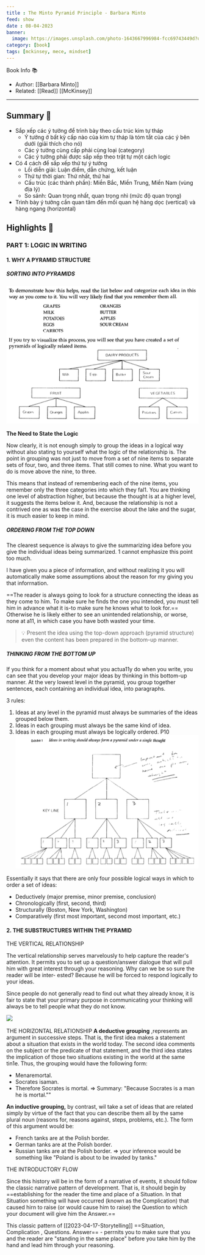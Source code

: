 ```yaml
---
title : The Minto Pyramid Principle - Barbara Minto
feed: show
date : 08-04-2023
banner:
  image: https://images.unsplash.com/photo-1643667996984-fcc69743449d?q=80&w=1974&auto=format&fit=crop&ixlib=rb-4.0.3&ixid=M3wxMjA3fDB8MHxwaG90by1wYWdlfHx8fGVufDB8fHx8fA%3D%3D
category: [book]
tags: [mckinsey, mece, mindset]
---
```


Book Info 📚
- Author: [[Barbara Minto]]
- Related: [[Read]] [[McKinsey]]

___

## Summary 💬
- Sắp xếp các ý tưởng để trình bày theo cấu trúc kim tự tháp
	- Ý tưởng ở bất kỳ cấp nào của kim tự tháp là tóm tắt của các ý bên dưới (giải thích cho nó)
	- Các ý tưởng cùng cấp phải cùng loại (category)
	- Các ý tưởng phải được sắp xếp theo trật tự một cách logic
- Có 4 cách để sắp xếp thứ tự ý tưởng
	- Lối diễn giải: Luận điểm, dẫn chứng, kết luận
	- Thứ tự thời gian: Thứ nhất, thứ hai
	- Cấu trúc (các thành phần): Miền Bắc, Miền Trung, Miền Nam (vùng địa lý)
	- So sánh: Quan trọng nhất, quan trọng nhì (mức độ quan trọng)
- Trình bày ý tưởng cần quan tâm đến mối quan hệ hàng dọc (vertical) và hàng ngang (horizontal)

## Highlights 📒

### PART 1: LOGIC IN WRITING

#### 1. WHY A PYRAMID STRUCTURE

##### SORTING INTO PYRAMIDS

![](/assets/images/minto_pyramid_hierarchy.png)

**The Need to State the Logic**

Now clearly, it is not enough simply to group the ideas in a logical way without also stating to yourself what the logic of the relationship is. The point in grouping was not just to move from a set of nine items to separate sets of four, two, and three items. That still comes to nine. What you want to do is move above the nine, to three.

This means that instead of remembering each of the nine items, you remember only the three categories into which they fal1. You are thinking one level of abstraction higher, but because the thought is at a higher level, it suggests the items below it. And, because the relationship is not a contrived one as was the case in the exercise about the lake and the sugar, it is much easier to keep in mind.

##### ORDERING FROM THE TOP DOWN
The clearest sequence is always to give the summarizing idea before you give the individual ideas being summarized. 1 cannot emphasize this point too much. 

I have given you a piece of information, and without realizing it you will automatically make some assumptions about the reason for my giving you that inforrnation.

==The reader is always going to look for a structure connecting the ideas as they come to him. To make sure he finds the one you intended, you must tell him in advance what it is-to make sure he knows what to look for.== Otherwise he is likely either to see an unintended relationship, or worse, none at a11, in which case you have both wasted your time.

> 💡 Present the idea using the top-down approach (pyramid structure) even the content has been prepared in the bottom-up manner.

##### THINKING FROM THE BOTTOM UP

If you think for a moment about what you actua11y do when you write, you can see that you develop your major ideas by thinking in this bottom-up manner. At the very lowest level in the pyramid, you group together sentences, each containing an individual idea, into paragraphs.

3 rules: 

1. Ideas at any level in the pyramid must always be summaries of the ideas grouped below them.
2. Ideas in each grouping must always be the same kind of idea. 
3. Ideas in each grouping must always be logically ordered.
P10
![](/assets/images/Pasted%20image%2020230410203514.png)

Essentially it says that there are only four possible logical ways in which to order a set of ideas:
- Deductively (major premise, minor premise, conclusion) 
- Chronologically (first, second, third)
- Structurally (Boston, New York, Washington)  
- Comparatively (first most important, second most important, etc.)

#### 2. THE SUBSTRUCTURES WITHIN  THE PYRAMID
THE VERTICAL RELATIONSHIP

The vertical relationship serves marvelously to help capture the reader's attention. It permits you to set up a question/answer dialogue that will pull him with great interest through your reasoning. Why can we be so sure the reader will be inter- ested? Because he will be forced to respond logically to your ideas.

Since people do not generally read to find out what they already know, it is fair to state that your primary purpose in communicating your thinking will always be to tell people what they do not know.

![](src/Pasted%20image%2020230417222654.png)

THE HORIZONTAL RELATIONSHIP
**A deductive grouping** ,represents an argument in successive steps. That is, the first idea makes a statement about a situation that exists in the world today. The second idea comments on the subject or the predicate of that statement, and the third idea states the implication of those two situations existing in the world at the same tin1e. Thus, the grouping would have the following form:

- Menaremortal.  
- Socrates isaman.  
- Therefore Socrates is mortal.
=> Summary: "Because Socrates is a man he is mortal.""

**An inductive grouping,** by contrast, wiI take a set of ideas that are related simply by virtue of the fact that you can describe them all by the same plural noun (reasons for, reasons against, steps, problems, etc.). The form of this argument would be:
- French tanks are at the Polish border. 
- German tanks are at the Polish border.
- Russian tanks are at the Polish border.
=> your inference would be something like "Poland is about to be invaded by tanks."

THE INTRODUCTORY FLOW

Since this history will be in the form of a narrative of events, it should follow the classic narrative pattern of developrnent. That is, it should begin by ==establishing for the reader the time and place of a Situation. In that Situation something will have occurred (known as the Complication) that caused hirn to raise (or would cause him to raise) the Question to which your document will give him the Answer.==

This classic pattern of [[2023-04-17-Storytelling]] ==Situation, Complication , Questions. Answer== -­ perrnits you to make sure that you and the reader are "standing in the same place" before you take him by the hand and lead him through your reasoning.